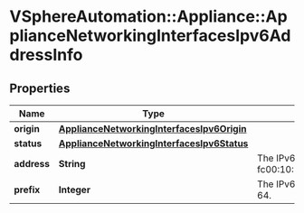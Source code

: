 # VSphereAutomation::Appliance::ApplianceNetworkingInterfacesIpv6AddressInfo

## Properties
Name | Type | Description | Notes
------------ | ------------- | ------------- | -------------
**origin** | [**ApplianceNetworkingInterfacesIpv6Origin**](ApplianceNetworkingInterfacesIpv6Origin.md) |  | 
**status** | [**ApplianceNetworkingInterfacesIpv6Status**](ApplianceNetworkingInterfacesIpv6Status.md) |  | 
**address** | **String** | The IPv6 address, for example, fc00:10:20:83:20c:29ff:fe94:bb5a. | 
**prefix** | **Integer** | The IPv6 CIDR prefix, for example, 64. | 


